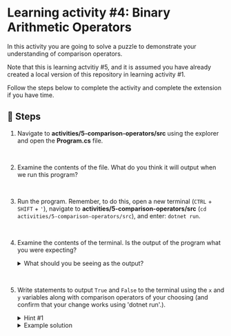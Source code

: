 # Learning activity #4: Binary Arithmetic Operators

In this activity you are going to solve a puzzle to demonstrate your understanding of comparison operators.

Note that this is learning actvitiy #5, and it is assumed you have already created a local version of this repository in learning activity #1.

Follow the steps below to complete the activity and complete the extension if you have time.

## 👣 Steps

1. Navigate to **activities/5-comparison-operators/src** using the explorer and open the **Program.cs** file.

</br>

2. Examine the contents of the file. What do you think it will output when we run this program?

</br>

3. Run the program. Remember, to do this, open a new terminal (`CTRL` + `SHIFT` + `'`), navigate to **activities/5-comparison-operators/src** (`cd activities/5-comparison-operators/src`), and enter: `dotnet run`.

</br>

4. Examine the contents of the terminal. Is the output of the program what you were expecting?

    <details>
    
    <summary>What should you be seeing as the output?</summary>

    ---

    This time you should get some warnings:

    ```
    warning CS0219: The variable 'x' is assigned but its value is never used
    warning CS0219: The variable 'y' is assigned but its value is never used
    ```

    Warnings are different from error messages. A program will work and execute when warnings are present. However, it is still worth taking note of warnings as they may highlight a mistake.

    In this case, we get warnings because the our variables `x` and `y` have not been used. We have declared and assigned them but we haven't yet done anything meaningful with them. Luckily, we will be addressing this in the next step.

    ---

    </details>

</br>

5. Write statements to output `True` and `False` to the terminal using the `x` and `y` variables along with comparison operators of your choosing (and confirm that your change works using 'dotnet run'.).

    <details>
    
    <summary>Hint #1</summary>

    ---

    To output to the terminal use `Console.WriteLine`. The comparison operators we have covered are: `<`, `>`, `<=`, and `>=`.

    ---

    </details>

    <details>
    
    <summary>Example solution</summary>

    ---

    Something like this will work (but there are other solutions):

    ```c#
    class Program
    {
        static void Main()
        {
            int x = 100;
            int y = 50;

            Console.WriteLine(x > y);
            Console.WriteLine(x < y);
        }
    }
    ```

    ---

    </details>